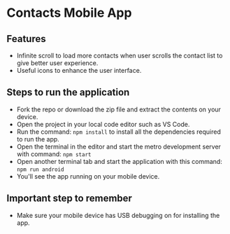 # Contacts Mobile App

## Features
- Infinite scroll to load more contacts when user scrolls the contact list to give better user experience.
- Useful icons to enhance the user interface.

## Steps to run the application
- Fork the repo or download the zip file and extract the contents on your device.
- Open the project in your local code editor such as VS Code.
- Run the command: `npm install` to install all the dependencies required to run the app.
- Open the terminal in the editor and start the metro development server with command: `npm start`
- Open another terminal tab and start the application with this command: `npm run android`
- You'll see the app running on your mobile device.

## Important step to remember
- Make sure your mobile device has USB debugging on for installing the app.
